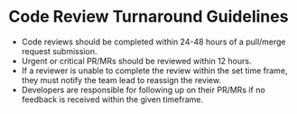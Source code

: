 # Code Review Turnaround Guidelines

- Code reviews should be completed within 24-48 hours of a pull/merge request submission.
- Urgent or critical PR/MRs should be reviewed within 12 hours.
- If a reviewer is unable to complete the review within the set time frame, they must notify the team lead to reassign the review.
- Developers are responsible for following up on their PR/MRs if no feedback is received within the given timeframe.
